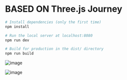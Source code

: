 # BASED ON Three.js Journey 

``` bash
# Install dependencies (only the first time)
npm install

# Run the local server at localhost:8080
npm run dev

# Build for production in the dist/ directory
npm run build
```

![image](https://github.com/JatiMati/Three_js_galaxy_training/assets/110495012/33d99b03-8779-4461-bdba-f27690695b37)

![image](https://github.com/JatiMati/Three_js_galaxy_training/assets/110495012/bb13f374-a115-4b20-8b0a-e241d4f6a0ba)

